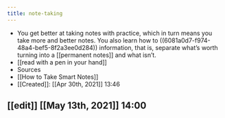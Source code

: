 ```yaml
---
title: note-taking
---
```


- You get better at taking notes with practice, which in turn means you take more and better notes. You also learn how to ((6081a0d7-f974-48a4-bef5-8f2a3ee0d284)) information, that is, separate what’s worth turning into a [[permanent notes]] and what isn’t.
- [[read with a pen in your hand]]
- Sources
- [[How to Take Smart Notes]]
- [[Created]]: [[Apr 30th, 2021]] 13:46
## [[edit]] [[May 13th, 2021]] 14:00